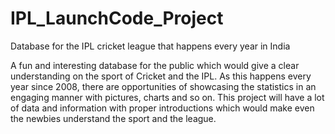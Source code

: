 # IPL_LaunchCode_Project
Database for the IPL cricket league that happens every year in India

A fun and interesting database for the public which would give a clear understanding on the sport of Cricket and the IPL. As this happens every year since 2008, there are opportunities of showcasing the statistics in an engaging manner with pictures, charts and so on. This project will have a lot of data and information with proper introductions which would make even the newbies understand the sport and the league.
